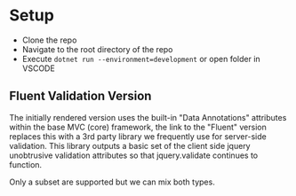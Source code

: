 # Setup

- Clone the repo
- Navigate to the root directory of the repo
- Execute `dotnet run --environment=development` or open folder in VSCODE

## Fluent Validation Version

The initially rendered version uses the built-in "Data Annotations" attributes within the base MVC (core) framework, the link to the "Fluent" version replaces this with a 3rd party library we frequently use for server-side validation.  This library outputs a basic set of the client side jquery unobtrusive validation attributes so that jquery.validate continues to function.  

Only a subset are supported but we can mix both types.